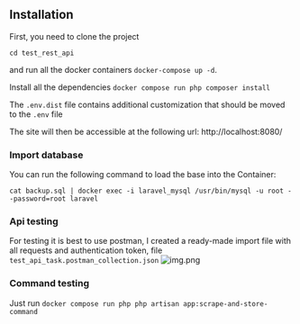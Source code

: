 ## Installation

First, you need to clone the project 

```cd test_rest_api```

and run all the docker containers
```docker-compose up -d```.

Install all the dependencies
```docker compose run php composer install```

The `.env.dist` file contains additional customization that should be moved to the `.env` file

The site will then be accessible at the following url:
http://localhost:8080/


### Import database 

You can run the following command to load the base into the Container:

```cat backup.sql | docker exec -i laravel_mysql /usr/bin/mysql -u root --password=root laravel```


### Api testing 

For testing it is best to use postman, I created a ready-made import file with all requests and authentication token, file ```test_api_task.postman_collection.json```
![img.png](img.png)


### Command testing 
Just run ```docker compose run php php artisan app:scrape-and-store-command```
